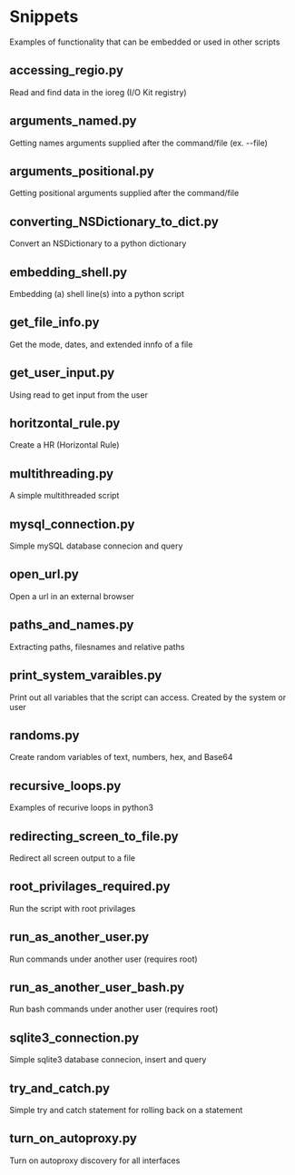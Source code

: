 # Snippets
Examples of functionality that can be embedded or used in other scripts

## accessing_regio.py
Read and find data in the ioreg (I/O Kit registry)
## arguments_named.py
Getting names arguments supplied after the command/file (ex. --file)
## arguments_positional.py
Getting positional arguments supplied after the command/file
## converting_NSDictionary_to_dict.py
Convert an NSDictionary to a python dictionary
## embedding_shell.py
Embedding (a) shell line(s) into a python script
## get_file_info.py
Get the mode, dates, and extended innfo of a file
## get_user_input.py
Using read to get input from the user
## horitzontal_rule.py
Create a HR (Horizontal Rule)
## multithreading.py
A simple multithreaded script
## mysql_connection.py
Simple mySQL database connecion and query
## open_url.py
Open a url in an external browser
## paths_and_names.py
Extracting paths, filesnames and relative paths
## print_system_varaibles.py
Print out all variables that the script can access.  Created by the system or user
## randoms.py
Create random variables of text, numbers, hex, and Base64
## recursive_loops.py
Examples of recurive loops in python3
## redirecting_screen_to_file.py
Redirect all screen output to a file
## root_privilages_required.py
Run the script with root privilages
## run_as_another_user.py
Run commands under another user (requires root)
## run_as_another_user_bash.py
Run bash commands under another user (requires root)
## sqlite3_connection.py
Simple sqlite3 database connecion, insert and query
## try_and_catch.py
Simple try and catch statement for rolling back on a statement
## turn_on_autoproxy.py
Turn on autoproxy discovery for all interfaces
